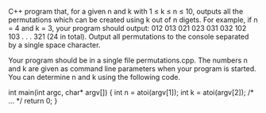 

C++ program that, for a given n and k with 1 ≤ k ≤ n ≤ 10, outputs all the permutations
which can be created using k out of n digets. For example, if n = 4 and k = 3, your program should
output: 012 013 021 023 031 032 102 103 . . . 321 (24 in total). Output all permutations to the
console separated by a single space character.

Your program should be in a single file permutations.cpp. The numbers n and k are given as command
line parameters when your program is started. You can determine n and k using the following code.


int main(int argc, char* argv[]) {
int n = atoi(argv[1]);
int k = atoi(argv[2]);
/* ... */
return 0;
}
